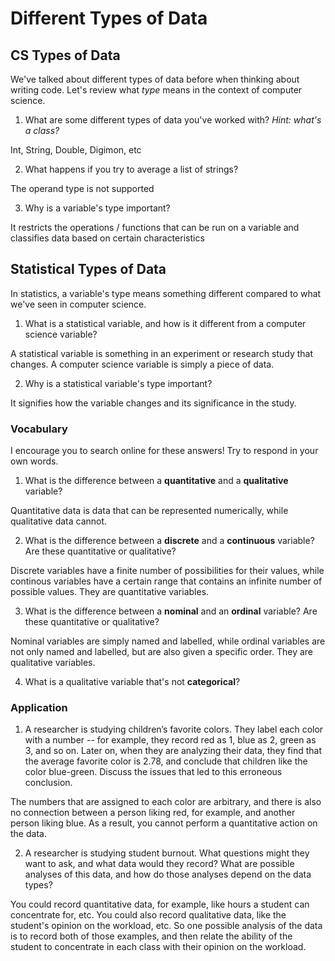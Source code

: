 # Different Types of Data

## CS Types of Data
We've talked about different types of data before when thinking about writing code. Let's review what *type* means in the context of computer science.

1. What are some different types of data you've worked with? _Hint: what's a class?_

Int, String, Double, Digimon, etc

2. What happens if you try to average a list of strings?

The operand type is not supported

3. Why is a variable's type important?

It restricts the operations / functions that can be run on a variable and classifies data based on certain characteristics


## Statistical Types of Data
In statistics, a variable's type means something different compared to what we've seen in computer science.

1. What is a statistical variable, and how is it different from a computer science variable?

A statistical variable is something in an experiment or research study that changes. A computer science variable is simply a piece of data.

2. Why is a statistical variable's type important?

It signifies how the variable changes and its significance in the study.

### Vocabulary
I encourage you to search online for these answers! Try to respond in your own words.
1. What is the difference between a **quantitative** and a **qualitative** variable?

Quantitative data is data that can be represented numerically, while qualitative data cannot.

2. What is the difference between a **discrete** and a **continuous** variable? Are these quantitative or qualitative?

Discrete variables have a finite number of possibilities for their values, while continous variables have a certain range that contains an infinite number of possible values. They are quantitative variables.

3. What is the difference between a **nominal** and an **ordinal** variable? Are these quantitative or qualitative?

Nominal variables are simply named and labelled, while ordinal variables are not only named and labelled, but are also given a specific order. They are qualitative variables.

4. What is a qualitative variable that's not **categorical**?



### Application
1. A researcher is studying children’s favorite colors. They label each color with a number -- for example, they record red as 1, blue as 2, green as 3, and so on. Later on, when they are analyzing their data, they find that the average favorite color is 2.78, and conclude that children like the color blue-green. Discuss the issues that led to this erroneous conclusion.

The numbers that are assigned to each color are arbitrary, and there is also no connection between a person liking red, for example, and another person liking blue. As a result, you cannot perform a quantitative action on the data.

2. A researcher is studying student burnout. What questions might they want to ask, and what data would they record? What are possible analyses of this data, and how do those analyses depend on the data types?

You could record quantitative data, for example, like hours a student can concentrate for, etc. You could also record qualitative data, like the student's opinion on the workload, etc. So one possible analysis of the data is to record both of those examples, and then relate the ability of the student to concentrate in each class with their opinion on the workload. 